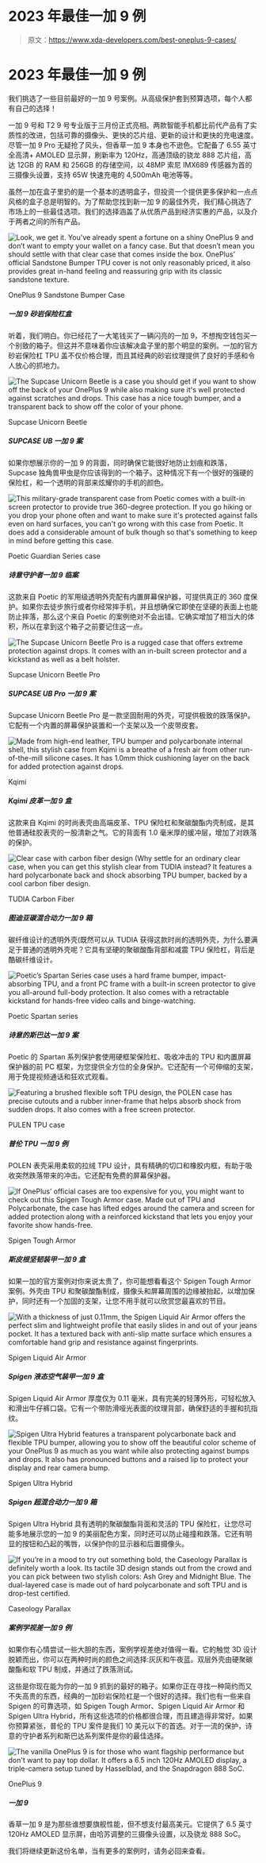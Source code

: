 # 2023 年最佳一加 9 例

> 原文：<https://www.xda-developers.com/best-oneplus-9-cases/>

# 2023 年最佳一加 9 例

我们挑选了一些目前最好的一加 9 号案例。从高级保护套到预算选项，每个人都有自己的选择！

一加 9 号和 T2 9 号专业版于三月份正式亮相。两款智能手机都比前代产品有了实质性的改进，包括可靠的摄像头、更快的芯片组、更新的设计和更快的充电速度。尽管一加 9 Pro 无疑抢了风头，但香草一加 9 本身也不逊色。它配备了 6.55 英寸全高清+ AMOLED 显示屏，刷新率为 120Hz，高通顶级的骁龙 888 芯片组，高达 12GB 的 RAM 和 256GB 的存储空间，以 48MP 索尼 IMX689 传感器为首的三摄像头设置，支持 65W 快速充电的 4,500mAh 电池等等。

虽然一加在盒子里扔的是一个基本的透明盒子，但投资一个提供更多保护和一点点风格的盒子总是明智的。为了帮助您找到新一加 9 的最佳外壳，我们精心挑选了市场上的一些最佳选项。我们的选择涵盖了从优质产品到经济实惠的产品，以及介于两者之间的所有产品。

 <picture>![Look, we get it. You've already spent a fortune on a shiny OnePlus 9 and don’t want to empty your wallet on a fancy case. But that doesn’t mean you should settle with that clear case that comes inside the box. OnePlus’ official Sandstone Bumper TPU cover is not only reasonably priced, it also provides great in-hand feeling and reassuring grip with its classic sandstone texture.](img/6f42037e705602799600083a8ad5bb86.png)</picture> 

OnePlus 9 Sandstone Bumper Case

##### 一加 9 砂岩保险杠盒

听着，我们明白。你已经花了一大笔钱买了一辆闪亮的一加 9，不想掏空钱包买一个别致的箱子。但这并不意味着你应该解决盒子里的那个明显的案例。一加的官方砂岩保险杠 TPU 盖不仅价格合理，而且其经典的砂岩纹理提供了良好的手感和令人放心的抓地力。

 <picture>![The Supcase Unicorn Beetle is a case you should get if you want to show off the back of your OnePlus 9 while also making sure it's well protected against scratches and drops. This case has a nice tough bumper, and a transparent back to show off the color of your phone.](img/47b07cb3e598acee0b3091e620f1f2a6.png)</picture> 

Supcase Unicorn Beetle

##### SUPCASE UB 一加 9 案

如果你想展示你的一加 9 的背面，同时确保它能很好地防止划痕和跌落，Supcase 独角兽甲虫是你应该得到的一个箱子。这种情况下有一个很好的强硬的保险杠，和一个透明的背部来炫耀你的手机的颜色。

 <picture>![This military-grade transparent case from Poetic comes with a built-in screen protector to provide true 360-degree protection. If you go hiking or you drop your phone often and want to make sure it's protected against falls even on hard surfaces, you can't go wrong with this case from Poetic. It does add a considerable amount of bulk though so that's something to keep in mind before getting this case.](img/988178149834ac5deed5c52ce5b09ab7.png)</picture> 

Poetic Guardian Series case

##### 诗意守护者一加 9 临案

这款来自 Poetic 的军用级透明外壳配有内置屏幕保护器，可提供真正的 360 度保护。如果你去徒步旅行或者你经常摔手机，并且想确保它即使在坚硬的表面上也能防止摔落，那么这个来自 Poetic 的案例绝对不会出错。它确实增加了相当大的体积，所以在拿到这个箱子之前要记住这一点。

 <picture>![The Supcase Unicorn Beetle Pro is a rugged case that offers extreme protection against drops. It comes with an in-built screen protector and a kickstand as well as a belt holster.](img/82b9d188fe33ddbf448cbf9614b0d19a.png)</picture> 

Supcase Unicorn Beetle Pro

##### SUPCASE UB Pro 一加 9 案

Supcase Unicorn Beetle Pro 是一款坚固耐用的外壳，可提供极致的跌落保护。它配有一个内置的屏幕保护装置和一个支架以及一个皮带皮套。

 <picture>![Made from high-end leather, TPU bumper and polycarbonate internal shell, this stylish case from Kqimi is a breathe of a fresh air from other run-of-the-mill silicone cases. It has 1.0mm thick cushioning layer on the back for added protection against drops.](img/cd5ab79776173e167ff56031069e81ec.png)</picture> 

Kqimi

##### Kqimi 皮革一加 9 盒

这款来自 Kqimi 的时尚表壳由高端皮革、TPU 保险杠和聚碳酸酯内壳制成，是其他普通硅胶表壳的一股清新之气。它的背面有 1.0 毫米厚的缓冲层，增加了对跌落的保护。

 <picture>![Clear case with carbon fiber design (Why settle for an ordinary clear case, when you can get this stylish clear from TUDIA instead? It features a hard polycarbonate back and shock absorbing TPU bumper, backed by a cool carbon fiber design.](img/e4739e143e7e1419153d1bd7a3c45f98.png)</picture> 

TUDIA Carbon Fiber

##### 图迪亚碳混合动力一加 9 箱

碳纤维设计的透明外壳(既然可以从 TUDIA 获得这款时尚的透明外壳，为什么要满足于普通的透明外壳呢？它具有坚硬的聚碳酸酯背部和减震 TPU 保险杠，背后是酷碳纤维设计。

 <picture>![Poetic’s Spartan Series case uses a hard frame bumper, impact-absorbing TPU, and a front PC frame with a built-in screen protector to give you all-around full-body protection. It also comes with a retractable kickstand for hands-free video calls and binge-watching.](img/1bb9821cc44bbbd3b02a06cf5fe24499.png)</picture> 

Poetic Spartan series

##### 诗意的斯巴达一加 9 案

Poetic 的 Spartan 系列保护套使用硬框架保险杠、吸收冲击的 TPU 和内置屏幕保护器的前 PC 框架，为您提供全方位的全身保护。它还配有一个可伸缩的支架，用于免提视频通话和狂欢式观看。

 <picture>![Featuring a brushed flexible soft TPU design, the POLEN case has precise cutouts and a rubber inner-frame that helps absorb shock from sudden drops. It also comes with a free screen protector.](img/5f6c951e03a443adf7331a06630d4c08.png)</picture> 

PULEN TPU case

##### 普伦 TPU 一加 9 例

POLEN 表壳采用柔软的拉绒 TPU 设计，具有精确的切口和橡胶内框，有助于吸收突然跌落带来的冲击。它还配有免费的屏幕保护器。

 <picture>![If OnePlus’ official cases are too expensive for you, you might want to check out this Spigen Tough Armor case. Made out of TPU and Polycarbonate, the case has lifted edges around the camera and screen for added protection along with a reinforced kickstand that lets you enjoy your favorite show hands-free.](img/1251c859d71d5d8fc54cb72758e6f1bc.png)</picture> 

Spigen Tough Armor

##### 斯皮根坚韧装甲一加 9 盒

如果一加的官方案例对你来说太贵了，你可能想看看这个 Spigen Tough Armor 案例。外壳由 TPU 和聚碳酸酯制成，摄像头和屏幕周围的边缘被抬起，以增加保护，同时还有一个加固的支架，让您不用手就可以欣赏您最喜欢的节目。

 <picture>![With a thickness of just 0.11mm, the Spigen Liquid Air Armor offers the perfect slim and lightweight profile that easily slides in and out of your jeans pocket. It has a textured back with anti-slip matte surface which ensures a comfortable hand grip and resistance against fingerprints.](img/27ce74f30239d66677403be12d8ddf8f.png)</picture> 

Spigen Liquid Air Armor

##### Spigen 液态空气装甲一加 9 盒

Spigen Liquid Air Armor 厚度仅为 0.11 毫米，具有完美的轻薄外形，可轻松放入和滑出牛仔裤口袋。它有一个带防滑哑光表面的纹理背部，确保舒适的手握和抗指纹。

 <picture>![Spigen Ultra Hybrid features a transparent polycarbonate back and flexible TPU bumper, allowing you to show off the beautiful color scheme of your OnePlus 9 as much as you want while also protecting against bumps and drops. It also has pronounced buttons and a raised lip to protect your display and rear camera bump.](img/f534fded4cd27c20e63da423cea9f254.png)</picture> 

Spigen Ultra Hybrid

##### Spigen 超混合动力一加 9 箱

Spigen Ultra Hybrid 具有透明的聚碳酸酯背面和灵活的 TPU 保险杠，让您尽可能多地展示您的一加 9 的美丽配色方案，同时还可以防止碰撞和跌落。它还有明显的按钮和凸起的嘴唇，以保护你的显示器和后置摄像头。

 <picture>![If you’re in a mood to try out something bold, the Caseology Parallax is definitely worth a look. Its tactile 3D design stands out from the crowd and you can pick between two stylish colors: Ash Grey and Midnight Blue. The dual-layered case is made out of hard polycarbonate and soft TPU and is drop-test certified.](img/fc608b49be657560c365c21925e80093.png)</picture> 

Caseology Parallax

##### 案例学视差一加 9 例

如果你有心情尝试一些大胆的东西，案例学视差绝对值得一看。它的触觉 3D 设计脱颖而出，你可以在两种时尚的颜色之间选择:灰灰和午夜蓝。双层外壳由硬聚碳酸酯和软 TPU 制成，并通过了跌落测试。

这些是你现在能为你的一加 9 抓到的最好的箱子。如果你正在寻找一种简约而又不失高贵的东西，经典的一加砂岩保险杠是一个很好的选择。我们也有一些来自 Spigen 的可靠选项，如 Spigen Tough Armor、Spigen Liquid Air Armor 和 Spigen Ultra Hybrid，所有这些选项的价格都很合理，而且建造得非常好。如果你预算紧张，普伦的 TPU 案件是我们 10 美元以下的首选。对于一流的保护，诗意的守护者系列和斯巴达系列案件是你的最佳选择。

 <picture>![The vanilla OnePlus 9 is for those who want flagship performance but don't want to pay top dollar. It offers a 6.5 inch 120Hz AMOLED display, a triple-camera setup tuned by Hasselblad, and the Snapdragon 888 SoC.](img/d66608aa9e3d6d32dbda78614c3ddc62.png)</picture> 

OnePlus 9

##### 一加 9

香草一加 9 是为那些谁想要旗舰性能，但不想支付最高美元。它提供了 6.5 英寸 120Hz AMOLED 显示屏，由哈苏调整的三摄像头设置，以及骁龙 888 SoC。

我们将继续更新这份名单，当有更多的案例时，请务必回来查看。